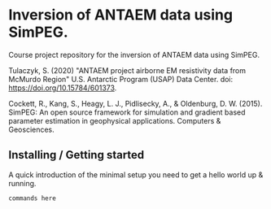 # Inversion of ANTAEM data using SimPEG. 
Course project repository for the inversion of ANTAEM data using SimPEG. 


Tulaczyk, S. (2020) "ANTAEM project airborne EM resistivity data from McMurdo Region" U.S. Antarctic Program (USAP) Data Center. doi: https://doi.org/10.15784/601373.


Cockett, R., Kang, S., Heagy, L. J., Pidlisecky, A., & Oldenburg, D. W. (2015). SimPEG: An open source framework for simulation and gradient based parameter estimation in geophysical applications. Computers & Geosciences.


## Installing / Getting started

A quick introduction of the minimal setup you need to get a hello world up &
running.

```shell
commands here
```
